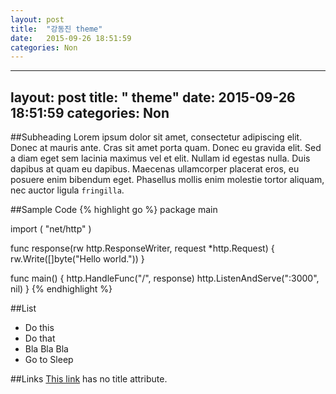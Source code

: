 ```yaml
---
layout: post
title:  "강동진 theme"
date:   2015-09-26 18:51:59
categories: Non
---
```

---
layout: post
title:  " theme"
date:   2015-09-26 18:51:59
categories: Non
---
##Subheading
Lorem ipsum dolor sit amet, consectetur adipiscing elit. Donec at mauris ante. Cras sit amet porta quam. Donec eu gravida elit. Sed a diam eget sem lacinia maximus vel et elit. Nullam id egestas nulla. Duis dapibus at quam eu dapibus. Maecenas ullamcorper placerat eros, eu posuere enim bibendum eget. Phasellus mollis enim molestie tortor aliquam, nec auctor ligula `fringilla`.


##Sample Code
{% highlight go %}
package main

import (
    "net/http"
)

func response(rw http.ResponseWriter, request *http.Request) {
    rw.Write([]byte("Hello world."))
}

func main() {
    http.HandleFunc("/", response)
    http.ListenAndServe(":3000", nil)
}
{% endhighlight %}

##List 
- Do this
- Do that
- Bla Bla Bla
- Go to Sleep

##Links
[This link](http://naver.com/) has no title attribute.
















